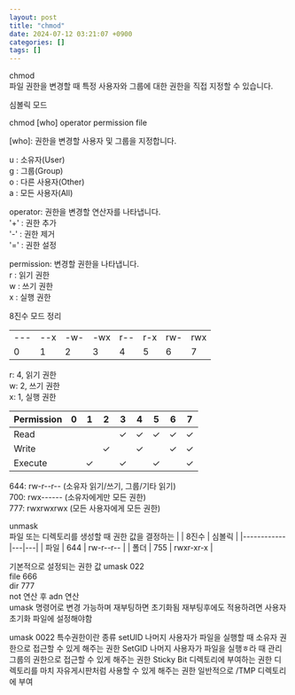 ```yaml
---
layout: post
title: "chmod"
date: 2024-07-12 03:21:07 +0900
categories: []
tags: []
---
```


chmod  
파일 권한을 변경할 때 특정 사용자와 그룹에 대한 권한을 직접 지정할 수 있습니다.

심볼릭 모드

chmod [who] operator permission file

[who]: 권한을 변경할 사용자 및 그룹을 지정합니다.

u : 소유자(User)  
g : 그룹(Group)  
o : 다른 사용자(Other)  
a : 모든 사용자(All)

operator: 권한을 변경할 연산자를 나타냅니다.  
 '+' : 권한 추가  
 '-' : 권한 제거  
 '=' : 권한 설정

permission: 변경할 권한을 나타냅니다.  
r : 읽기 권한  
w : 쓰기 권한  
x : 실행 권한

8진수 모드 정리

|     |     |     |     |     |     |     |     |
| --- | --- | --- | --- | --- | --- | --- | --- |
| --- | --x | -w- | -wx | r-- | r-x | rw- | rwx |
| 0   | 1   | 2   | 3   | 4   | 5   | 6   | 7   |

r: 4, 읽기 권한  
w: 2, 쓰기 권한  
x: 1, 실행 권한

| Permission | 0   | 1   | 2   | 3   | 4   | 5   | 6   | 7   |
| ---------- | --- | --- | --- | --- | --- | --- | --- | --- |
| Read       |     |     |     | ✓   | ✓   | ✓   | ✓   | ✓   |
| Write      |     |     | ✓   |     | ✓   |     | ✓   | ✓   |
| Execute    |     | ✓   |     | ✓   |     | ✓   |     | ✓   |

644: rw-r--r-- (소유자 읽기/쓰기, 그룹/기타 읽기)  
700: rwx------ (소유자에게만 모든 권한)  
777: rwxrwxrwx (모든 사용자에게 모든 권한)

unmask  
파일 또는 디렉토리를 생성할 때 권한 값을 결정하는
| | 8진수 | 심볼릭 |
|------------|---|---|
| 파일 | 644 | rw-r--r-- |
| 폴더 | 755 | rwxr-xr-x |

기본적으로 설정되는 권한 값
umask 022  
file 666  
dir 777  
not 연산 후 adn 연산  
umask 명령어로 변경 가능하며 재부팅하면 초기화됨
재부팅후에도 적용하려면 사용자 초기화 파일에 설정해야함

umask
0022
특수권한이란
종류
setUID 나머지 사용자가 파일을 실행할 때 소유자 권한으로 접근할 수 있게 해주는 권한
SetGID 나머지 사용자가 파일을 실행ㅎ라 때 관리 그룹의 권한으로 접근할 수 있게 해주는 권한
Sticky Bit 디렉토리에 부여하는 권한 디렉토리를 마치 자유게시판처럼 사용할 수 있게 해주는 권한 일반적으로 /TMP 디렉토리에 부여
